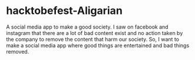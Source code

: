 # hacktobefest-Aligarian
A social media app to make a good society. I saw on facebook and instagram that there are a lot of bad content exist and no action taken by the company to remove the content that harm our society. So, I want to make a social media app where good things are entertained and bad things removed.
